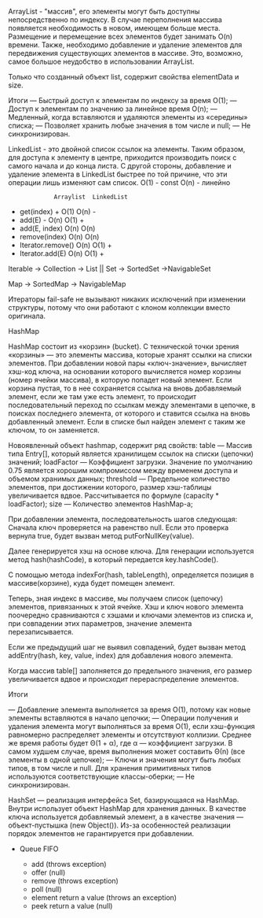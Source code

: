 ArrayList - "массив", его элементы могут быть доступны непосредственно по индексу. В случае переполнения массива появляется необходимость в новом, имеющем больше места. Размещение и перемещение всех элементов будет занимать O(n) времени. Также, необходимо добавление и удаление элементов для передвижения существующих элементов в массиве. Это, возможно, самое большое неудобство в использовании ArrayList.

Только что созданный объект list, содержит свойства elementData и size.

Итоги
— Быстрый доступ к элементам по индексу за время O(1);
— Доступ к элементам по значению за линейное время O(n);
— Медленный, когда вставляются и удаляются элементы из «середины» списка;
— Позволяет хранить любые значения в том числе и null;
— Не синхронизирован.

LinkedList - это двойной список ссылок на элементы. Таким образом, для доступа к элементу в центре, приходится производить поиск с самого начала и до конца листа. С другой стороны, добавление и удаление элемента в LinkedList быстрее по той причине, что эти операции лишь изменяют сам список. 
O(1) - const
O(n) - линейнo

                 Arraylist	LinkedList
+ get(index)         +  O(1)	O(n)  -
+ add(E)	           -  O(n)	O(1)  +
+ add(E, index)         O(n)	O(n)
+ remove(index)         O(n)	O(n)
+ Iterator.remove()     O(n)	O(1)  +
+ Iterator.add(E)       O(n)	O(1)  +


Iterable -> Collection -> List || Set -> SortedSet ->NavigableSet

Map -> SortedMap -> NavigableMap

Итераторы fail-safe не вызывают никаких исключений при изменении структуры, потому что они работают с клоном коллекции вместо оригинала.

HashMap

HashMap состоит из «корзин» (bucket). С технической точки зрения «корзины» — это элементы массива, которые хранят ссылки на списки элементов. При добавлении новой пары «ключ-значение», вычисляет хэш-код ключа, на основании которого вычисляется номер корзины (номер ячейки массива), в которую попадет новый элемент. Если корзина пустая, то в нее сохраняется ссылка на вновь добавляемый элемент, если же там уже есть элемент, то происходит последовательный переход по ссылкам между элементами в цепочке, в поисках последнего элемента, от которого и ставится ссылка на вновь добавленный элемент. Если в списке был найден элемент с таким же ключом, то он заменяется.

Новоявленный объект hashmap, содержит ряд свойств:
table — Массив типа Entry[], который является хранилищем ссылок на списки (цепочки) значений;
loadFactor — Коэффициент загрузки. Значение по умолчанию 0.75 является хорошим компромиссом между временем доступа и объемом хранимых данных;
threshold — Предельное количество элементов, при достижении которого, размер хэш-таблицы увеличивается вдвое. Рассчитывается по формуле (capacity * loadFactor);
size — Количество элементов HashMap-а;

При добавлении элемента, последовательность шагов следующая:
Сначала ключ проверяется на равенство null. Если это проверка вернула true, будет вызван метод putForNullKey(value).

Далее генерируется хэш на основе ключа. Для генерации используется метод hash(hashCode), в который передается key.hashCode().

С помощью метода indexFor(hash, tableLength), определяется позиция в массиве(корзине), куда будет помещен элемент.

Теперь, зная индекс в массиве, мы получаем список (цепочку) элементов, привязанных к этой ячейке. Хэш и ключ нового элемента поочередно сравниваются с хэшами и ключами элементов из списка и, при совпадении этих параметров, значение элемента перезаписывается.

Если же предыдущий шаг не выявил совпадений, будет вызван метод addEntry(hash, key, value, index) для добавления нового элемента.

Когда массив table[] заполняется до предельного значения, его размер увеличивается вдвое и происходит перераспределение элементов.

Итоги

— Добавление элемента выполняется за время O(1), потому как новые элементы вставляются в начало цепочки;
— Операции получения и удаления элемента могут выполняться за время O(1), если хэш-функция равномерно распределяет элементы и отсутствуют коллизии. Среднее же время работы будет Θ(1 + α), где α — коэффициент загрузки. В самом худшем случае, время выполнения может составить Θ(n) (все элементы в одной цепочке);
— Ключи и значения могут быть любых типов, в том числе и null. Для хранения примитивных типов используются соответствующие классы-оберки;
— Не синхронизирован.


HashSet — реализация интерфейса Set, базирующаяся на HashMap. Внутри использует объект HashMap для хранения данных. В качестве ключа используется добавляемый элемент, а в качестве значения — объект-пустышка (new Object()). Из-за особенностей реализации порядок элементов не гарантируется при добавлении.


- Queue<E> FIFO
  - add (throws exception)
  - offer (null)
  - remove (throws exception)
  - poll (null)
  - element return a value (throws an exception)
  - peek return a value (null)

  

